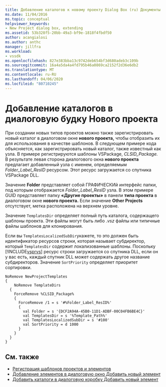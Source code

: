 ```yaml
---
title: Добавление каталогов к новому проекту Dialog Box (ru) Документы Майкрософт
ms.date: 11/04/2016
ms.topic: conceptual
helpviewer_keywords:
- New Project dialog box, extending
ms.assetid: 53b328f5-20bb-49a3-bf9e-1818f4fbdf50
author: acangialosi
ms.author: anthc
manager: jillfra
ms.workload:
- vssdk
ms.openlocfilehash: 827e383bba13c9742deb654bf3d680adeb3c109b
ms.sourcegitcommit: 16a4a5da4a4fd795b46a0869ca2152f2d36e6db2
ms.translationtype: MT
ms.contentlocale: ru-RU
ms.lasthandoff: 04/06/2020
ms.locfileid: "80710245"
---
```

# <a name="add-directories-to-the-new-project-dialog-box"></a>Добавление каталогов в диалоговую будку Нового проекта
При создании новых типов проектов можно также зарегистрировать новый каталог в диалоговом окне **нового проекта,** чтобы отобразить их для использования в качестве шаблонов. В следующем примере кода объясняется, как зарегистрировать новый каталог, также известный как узла. В примере регистрируются шаблоны VSPackage, *CLSID_Package.* В результате левая сторона диалогового окна **нового проекта** предлагает добавленный узла с именем, определяемым *Folder_Label_ResID* ресурсом. Этот ресурс загружается со спутника VSPackage DLL.

 Значение **Folder** представляет собой ГРАФИЧЕСКИй интерфейс папки, под которым отображается *Folder_Label_ResID* узла. В этом примере GUID представляет папку **«Другие проекты»** в панели **типа проекта** в диалоговом окне **нового проекта.** Если значение **Other Projects** отсутствует, метка расположена на верхнем уровне.

 Значение `TemplatesDir` определяет полный путь каталога, содержащего шаблоны проекта. Эти файлы могут быть либо *.vsz* файлы или типичные файлы шаблонов для клонирования.

 Если вы `TemplatesLocalizedSubDir`укажете, то это должен быть идентификатор ресурсов строки, которая называет субдиректор, который `TemplatesDir` содержит локализованные шаблоны. Поскольку [!INCLUDE[vsprvs](../../code-quality/includes/vsprvs_md.md)] ресурс строки загружается со спутника DLL, если он у вас есть, каждый спутник DLL может содержать другое название субдиректоров. Значение `SortPriority` определяет приоритет сортировки.

```
NoRemove NewProjectTemplates
{
    NoRemove TemplateDirs
  {
    ForceRemove %CLSID_Package%
    {
      ForceRemove /1 = s '#%Folder_Label_ResID%'
      {
        val Folder = s '{DCF2A94A-45B0-11D1-ADBF-00C04FB6BE4C}'
        val TemplatesDir = s '%Template_Path%'
        val TemplatesLocalizedSubDir = s '#100'
        val SortPriority = d 1000
      }
    }
  }
}
```

## <a name="see-also"></a>См. также
- [Регистрация шаблонов проектов и элементов](../../extensibility/internals/registering-project-and-item-templates.md)
- [Добавление элементов в диалоговую окно Добавить новый элемент](../../extensibility/internals/adding-items-to-the-add-new-item-dialog-boxes.md)
- [Добавить каталоги в диалоговую коробку Добавить новый элемент](../../extensibility/internals/adding-directories-to-the-add-new-item-dialog-box.md)
